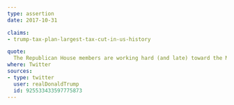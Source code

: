 ```yaml
---
type: assertion
date: 2017-10-31

claims:
- trump-tax-plan-largest-tax-cut-in-us-history

quote:
  The Republican House members are working hard (and late) toward the Massive Tax Cuts that they know you deserve. These will be biggest ever!
where: Twitter
sources:
- type: twitter
  user: realDonaldTrump
  id: 925533433597775873
---
```


